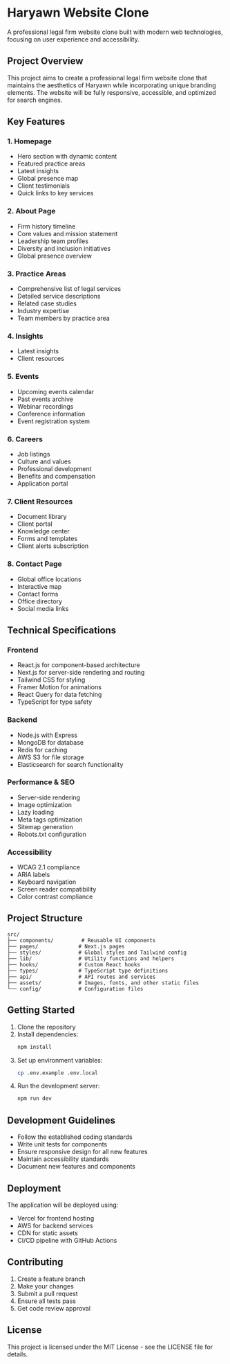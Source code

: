 # Haryawn Website Clone

A professional legal firm website clone built with modern web technologies, focusing on user experience and accessibility.

## Project Overview

This project aims to create a professional legal firm website clone that maintains the aesthetics of Haryawn while incorporating unique branding elements. The website will be fully responsive, accessible, and optimized for search engines.

## Key Features

### 1. Homepage
- Hero section with dynamic content
- Featured practice areas
- Latest insights
- Global presence map
- Client testimonials
- Quick links to key services

### 2. About Page
- Firm history timeline
- Core values and mission statement
- Leadership team profiles
- Diversity and inclusion initiatives
- Global presence overview

### 3. Practice Areas
- Comprehensive list of legal services
- Detailed service descriptions
- Related case studies
- Industry expertise
- Team members by practice area

### 4. Insights
- Latest insights
- Client resources

### 5. Events
- Upcoming events calendar
- Past events archive
- Webinar recordings
- Conference information
- Event registration system

### 6. Careers
- Job listings
- Culture and values
- Professional development
- Benefits and compensation
- Application portal

### 7. Client Resources
- Document library
- Client portal
- Knowledge center
- Forms and templates
- Client alerts subscription

### 8. Contact Page
- Global office locations
- Interactive map
- Contact forms
- Office directory
- Social media links

## Technical Specifications

### Frontend
- React.js for component-based architecture
- Next.js for server-side rendering and routing
- Tailwind CSS for styling
- Framer Motion for animations
- React Query for data fetching
- TypeScript for type safety

### Backend
- Node.js with Express
- MongoDB for database
- Redis for caching
- AWS S3 for file storage
- Elasticsearch for search functionality

### Performance & SEO
- Server-side rendering
- Image optimization
- Lazy loading
- Meta tags optimization
- Sitemap generation
- Robots.txt configuration

### Accessibility
- WCAG 2.1 compliance
- ARIA labels
- Keyboard navigation
- Screen reader compatibility
- Color contrast compliance

## Project Structure

```
src/
├── components/         # Reusable UI components
├── pages/             # Next.js pages
├── styles/            # Global styles and Tailwind config
├── lib/               # Utility functions and helpers
├── hooks/             # Custom React hooks
├── types/             # TypeScript type definitions
├── api/               # API routes and services
├── assets/            # Images, fonts, and other static files
└── config/            # Configuration files
```

## Getting Started

1. Clone the repository
2. Install dependencies:
   ```bash
   npm install
   ```
3. Set up environment variables:
   ```bash
   cp .env.example .env.local
   ```
4. Run the development server:
   ```bash
   npm run dev
   ```

## Development Guidelines

- Follow the established coding standards
- Write unit tests for components
- Ensure responsive design for all new features
- Maintain accessibility standards
- Document new features and components

## Deployment

The application will be deployed using:
- Vercel for frontend hosting
- AWS for backend services
- CDN for static assets
- CI/CD pipeline with GitHub Actions

## Contributing

1. Create a feature branch
2. Make your changes
3. Submit a pull request
4. Ensure all tests pass
5. Get code review approval

## License

This project is licensed under the MIT License - see the LICENSE file for details.